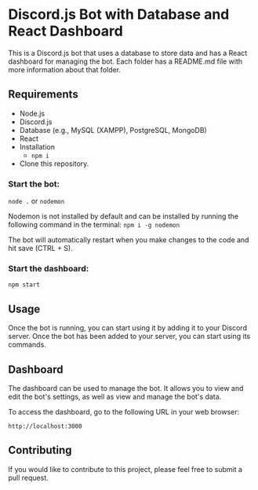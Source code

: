 # Discord.js Bot with Database and React Dashboard
This is a Discord.js bot that uses a database to store data and has a React dashboard for managing the bot. Each folder has a README.md file with more information about that folder.

## Requirements
- Node.js
- Discord.js
- Database (e.g., MySQL (XAMPP), PostgreSQL, MongoDB)
- React
- Installation 
    - ```npm i```
- Clone this repository.

### Start the bot:
`node .` or `nodemon`

Nodemon is not installed by default and can be installed by running the following command in the terminal:
`npm i -g nodemon`

The bot will automatically restart when you make changes to the code and hit save (CTRL + S).

### Start the dashboard:
`npm start`

## Usage
Once the bot is running, you can start using it by adding it to your Discord server. Once the bot has been added to your server, you can start using its commands.

## Dashboard
The dashboard can be used to manage the bot. It allows you to view and edit the bot's settings, as well as view and manage the bot's data.

To access the dashboard, go to the following URL in your web browser:

`http://localhost:3000 `

## Contributing
If you would like to contribute to this project, please feel free to submit a pull request.
